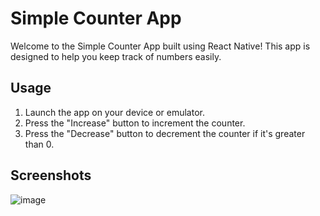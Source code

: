 # Simple Counter App

Welcome to the Simple Counter App built using React Native! This app is designed to help you keep track of numbers easily.

## Usage

1. Launch the app on your device or emulator.
2. Press the "Increase" button to increment the counter.
3. Press the "Decrease" button to decrement the counter if it's greater than 0.

## Screenshots

![image](https://github.com/rudzzz/react-native-counter-app/assets/97038663/40f9b68e-fe21-4326-9400-0b5894415f2b)

